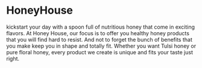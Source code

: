 # HoneyHouse
kickstart your day with a spoon full of nutritious honey that come in exciting flavors. At Honey House, our focus is to offer you healthy honey products that you will find hard to resist. And not to forget the bunch of benefits that you make keep you in shape and totally fit. Whether you want Tulsi honey or pure floral honey, every product we create is unique and fits your taste just right.
